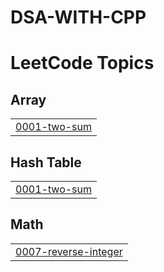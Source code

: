 # DSA-WITH-CPP
<!---LeetCode Topics Start-->
# LeetCode Topics
## Array
|  |
| ------- |
| [0001-two-sum](https://github.com/om7897/DSA-WITH-CPP/tree/master/0001-two-sum) |
## Hash Table
|  |
| ------- |
| [0001-two-sum](https://github.com/om7897/DSA-WITH-CPP/tree/master/0001-two-sum) |
## Math
|  |
| ------- |
| [0007-reverse-integer](https://github.com/om7897/DSA-WITH-CPP/tree/master/0007-reverse-integer) |
<!---LeetCode Topics End-->